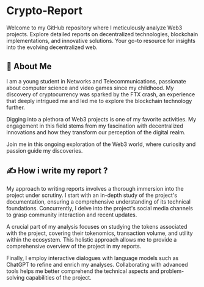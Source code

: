
# Crypto-Report

Welcome to my GitHub repository where I meticulously analyze Web3 projects. Explore detailed reports on decentralized technologies, blockchain implementations, and innovative solutions. Your go-to resource for insights into the evolving decentralized web.


## 🚀 About Me
I am a young student in Networks and Telecommunications, passionate about computer science and video games since my childhood. My discovery of cryptocurrency was sparked by the FTX crash, an experience that deeply intrigued me and led me to explore the blockchain technology further.

Digging into a plethora of Web3 projects is one of my favorite activities. My engagement in this field stems from my fascination with decentralized innovations and how they transform our perception of the digital realm.

Join me in this ongoing exploration of the Web3 world, where curiosity and passion guide my discoveries.


## ✍️ How i write my report ?

My approach to writing reports involves a thorough immersion into the project under scrutiny. I start with an in-depth study of the project's documentation, ensuring a comprehensive understanding of its technical foundations. Concurrently, I delve into the project's social media channels to grasp community interaction and recent updates.

A crucial part of my analysis focuses on studying the tokens associated with the project, covering their tokenomics, transaction volume, and utility within the ecosystem. This holistic approach allows me to provide a comprehensive overview of the project in my reports.

Finally, I employ interactive dialogues with language models such as ChatGPT to refine and enrich my analyses. Collaborating with advanced tools helps me better comprehend the technical aspects and problem-solving capabilities of the project.

